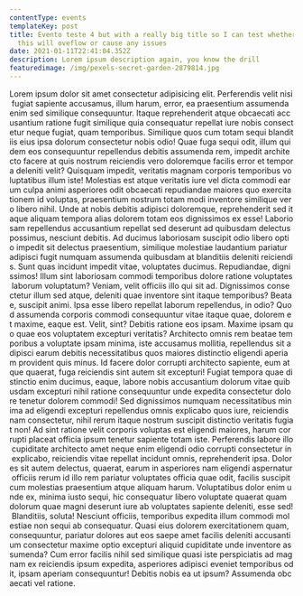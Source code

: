 ```yaml
---
contentType: events
templateKey: post
title: Evento teste 4 but with a really big title so I can test whether or not
  this will oveflow or cause any issues
date: 2021-01-11T22:41:04.352Z
description: Lorem ipsum description again, you know the drill
featuredimage: /img/pexels-secret-garden-2879814.jpg
---
```



Lorem ipsum dolor sit amet consectetur adipisicing elit. Perferendis velit nisi fugiat sapiente accusamus, illum harum, error, ea praesentium assumenda enim sed similique consequuntur. Itaque reprehenderit atque obcaecati accusantium ratione fugit similique quia consequatur repellat iure nobis consectetur neque fugiat, quam temporibus. Similique quos cum totam sequi blanditiis eius ipsa dolorum consectetur nobis odio! Quae fuga sequi odit, illum quidem eos consequuntur repellendus debitis assumenda rem, impedit architecto facere at quis nostrum reiciendis vero doloremque facilis error et tempora deleniti velit? Quisquam impedit, veritatis magnam corporis temporibus voluptatibus illum iste! Molestias est atque veritatis iure vel dicta commodi earum culpa animi asperiores odit obcaecati repudiandae maiores quo exercitationem id voluptas, praesentium nostrum totam modi inventore similique vero libero nihil. Unde at nobis debitis adipisci doloremque, reprehenderit sed itaque aliquam tempora alias dolorem totam eos dignissimos ex esse! Laboriosam repellendus accusantium repellat sed deserunt ad quibusdam delectus possimus, nesciunt debitis. Ad ducimus laboriosam suscipit odio libero optio impedit sit delectus praesentium, similique molestiae laudantium pariatur adipisci fugit numquam assumenda quibusdam at blanditiis deleniti reiciendis. Sunt quas incidunt impedit vitae, voluptates ducimus. Repudiandae, dignissimos! Illum sint laboriosam commodi temporibus dolore ratione voluptates laborum voluptatum? Veniam, velit officiis illo qui sit ad. Dignissimos consectetur illum sed atque, deleniti quae inventore sint itaque temporibus? Beatae, suscipit animi. Ipsa esse libero repellat laborum repellendus, in odio? Quod assumenda corporis commodi consequuntur vitae itaque quae, dolorem et maxime, eaque est. Velit, sint? Debitis ratione eos ipsam. Maxime ipsam quo quae eos voluptatem excepturi veritatis? Architecto omnis rem beatae temporibus a voluptate ipsam minima, iste accusamus mollitia, repellendus sit adipisci earum debitis necessitatibus quos maiores distinctio eligendi aperiam provident quis minus. Id facere dolor corrupti architecto sapiente, eum atque quaerat, fuga reiciendis sint autem sit excepturi! Fugiat tempora quae distinctio enim ducimus, eaque, labore nobis accusantium dolorum vitae quibusdam excepturi nihil ratione consequuntur unde expedita consectetur dolore tenetur dolorem commodi! Sed dignissimos numquam necessitatibus minima ad eligendi excepturi repellendus omnis explicabo quos iure, reiciendis nam consectetur, nihil rerum itaque nostrum suscipit distinctio veritatis fugiat non! Ad sint ratione velit corporis voluptas est eligendi maiores, harum corrupti placeat officia ipsum tenetur sapiente totam iste. Perferendis labore illo cupiditate architecto amet neque enim eligendi odio corrupti consectetur in explicabo, reiciendis vitae repellat incidunt omnis, reprehenderit ipsa. Dolores sit autem delectus, quaerat, earum in asperiores nam eligendi aspernatur officiis rerum id illo rem pariatur voluptates officia quae odit, facilis suscipit cum molestias praesentium atque aliquam harum. Voluptatibus dolor enim unde ex, minima iusto sequi, hic consequatur libero voluptate quaerat quam dolorum quae magni deserunt iure ab voluptates sapiente deleniti, esse sed! Blanditiis, soluta! Nesciunt officiis, temporibus expedita illum commodi molestiae non sequi ab consequatur. Quasi eius dolorem exercitationem quam, consequuntur, pariatur dolores aut eos saepe amet facilis deleniti accusantium consectetur maxime optio excepturi aliquid cupiditate unde inventore assumenda? Cum error facilis nihil sed similique quasi iste perspiciatis ad magnam ex reiciendis ipsum expedita, asperiores adipisci eveniet temporibus odit, ipsam aperiam consequuntur! Debitis nobis ea ut ipsum? Assumenda obcaecati vel ratione.